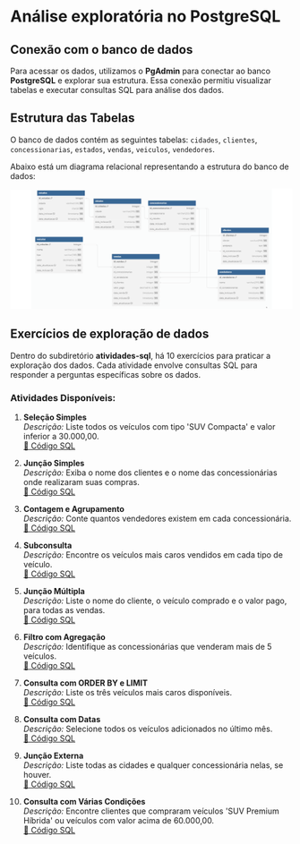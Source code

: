 # Análise exploratória no PostgreSQL

## Conexão com o banco de dados
Para acessar os dados, utilizamos o **PgAdmin** para conectar ao banco **PostgreSQL** e explorar sua estrutura. Essa conexão permitiu visualizar tabelas e executar consultas SQL para análise dos dados.

## Estrutura das Tabelas
O banco de dados contém as seguintes tabelas: `cidades`, `clientes`, `concessionarias`, `estados`, `vendas`, `veiculos`, `vendedores`.

Abaixo está um diagrama relacional representando a estrutura do banco de dados:

![Diagrama Relacional](../assets/images/postgreSQL.png)

## Exercícios de exploração de dados
Dentro do subdiretório **atividades-sql**, há 10 exercícios para praticar a exploração dos dados. Cada atividade envolve consultas SQL para responder a perguntas específicas sobre os dados.

### Atividades Disponíveis:

1. **Seleção Simples**  
   _Descrição:_ Liste todos os veículos com tipo 'SUV Compacta' e valor inferior a 30.000,00.  
   [🔗 Código SQL](./atividades-sql/selecao-simples.sql)

2. **Junção Simples**  
   _Descrição:_ Exiba o nome dos clientes e o nome das concessionárias onde realizaram suas compras.  
   [🔗 Código SQL](./atividades-sql/juncao-simples.sql)

3. **Contagem e Agrupamento**  
   _Descrição:_ Conte quantos vendedores existem em cada concessionária.  
   [🔗 Código SQL](./atividades-sql/contagem-e-agrupamento.sql)

4. **Subconsulta**  
   _Descrição:_ Encontre os veículos mais caros vendidos em cada tipo de veículo.  
   [🔗 Código SQL](./atividades-sql/subconsulta.sql)

5. **Junção Múltipla**  
   _Descrição:_ Liste o nome do cliente, o veículo comprado e o valor pago, para todas as vendas.  
   [🔗 Código SQL](./atividades-sql/juncao-multipla.sql)

6. **Filtro com Agregação**  
   _Descrição:_ Identifique as concessionárias que venderam mais de 5 veículos.  
   [🔗 Código SQL](./atividades-sql/filtro-com-agregacao.sql)

7. **Consulta com ORDER BY e LIMIT**  
   _Descrição:_ Liste os três veículos mais caros disponíveis.  
   [🔗 Código SQL](./atividades-sql/consulta-com-orderby-e-limit.sql)

8. **Consulta com Datas**  
   _Descrição:_ Selecione todos os veículos adicionados no último mês.  
   [🔗 Código SQL](./atividades-sql/consulta-com-datas.sql)

9. **Junção Externa**  
   _Descrição:_ Liste todas as cidades e qualquer concessionária nelas, se houver.  
   [🔗 Código SQL](./atividades-sql/juncao-externa.sql)

10. **Consulta com Várias Condições**  
    _Descrição:_ Encontre clientes que compraram veículos 'SUV Premium Híbrida' ou veículos com valor acima de 60.000,00.  
    [🔗 Código SQL](./atividades-sql/consulta-com-varias-condicoes.sql)
